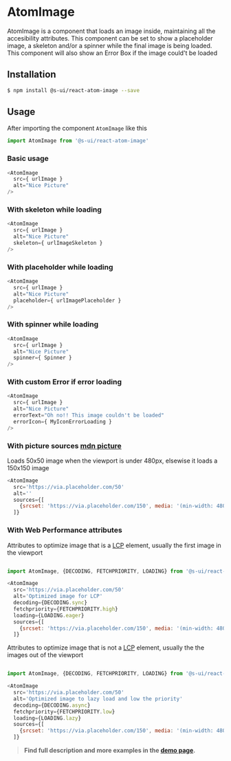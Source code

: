 # AtomImage

AtomImage is a component that loads an image inside, maintaining all the accesibility attributes. This component can be set to show a placeholder image, a skeleton and/or a spinner while the final image is being loaded. This component will also show an Error Box if the image could't be loaded


## Installation

```sh
$ npm install @s-ui/react-atom-image --save
```

## Usage

After importing the component `AtomImage` like this

```javascript
import AtomImage from '@s-ui/react-atom-image'
```

### Basic usage

```javascript
<AtomImage
  src={ urlImage }
  alt="Nice Picture"
/>
```

### With skeleton while loading

```javascript
<AtomImage
  src={ urlImage }
  alt="Nice Picture"
  skeleton={ urlImageSkeleton }
/>
```

### With placeholder while loading

```javascript
<AtomImage
  src={ urlImage }
  alt="Nice Picture"
  placeholder={ urlImagePlaceholder }
/>
```

### With spinner while loading

```javascript
<AtomImage
  src={ urlImage }
  alt="Nice Picture"
  spinner={ Spinner }
/>
```

### With custom Error if error loading

```javascript
<AtomImage
  src={ urlImage }
  alt="Nice Picture"
  errorText="Oh no!! This image couldn't be loaded"
  errorIcon={ MyIconErrorLoading }
/>
```

### With picture sources [mdn picture](https://developer.mozilla.org/en-US/docs/Web/HTML/Element/picture)

Loads 50x50 image when the viewport is under 480px, elsewise it loads a 150x150 image

```js
<AtomImage
  src='https://via.placeholder.com/50'
  alt=''
  sources={[
    {srcset: 'https://via.placeholder.com/150', media: '(min-width: 480px)'}
  ]}
```

### With Web Performance attributes

Attributes to optimize image that is a [LCP](https://web.dev/lcp) element,
usually the first image in the viewport

```js

import AtomImage, {DECODING, FETCHPRIORITY, LOADING} from '@s-ui/react-atom-image'

<AtomImage
  src='https://via.placeholder.com/50'
  alt='Optimized image for LCP'
  decoding={DECODING.sync}
  fetchpriority={FETCHPRIORITY.high}
  loading={LOADING.eager}
  sources={[
    {srcset: 'https://via.placeholder.com/150', media: '(min-width: 480px)'}
  ]}
```

Attributes to optimize image that is not a [LCP](https://web.dev/lcp) element,
usually the the images out of the viewport

```js

import AtomImage, {DECODING, FETCHPRIORITY, LOADING} from '@s-ui/react-atom-image'

<AtomImage
  src='https://via.placeholder.com/50'
  alt='Optimized image to lazy load and low the priority'
  decoding={DECODING.async}
  fetchpriority={FETCHPRIORITY.low}
  loading={LOADING.lazy}
  sources={[
    {srcset: 'https://via.placeholder.com/150', media: '(min-width: 480px)'}
  ]}
```


> **Find full description and more examples in the [demo page](https://sui-components.now.sh/workbench/atom/image/demo).**

